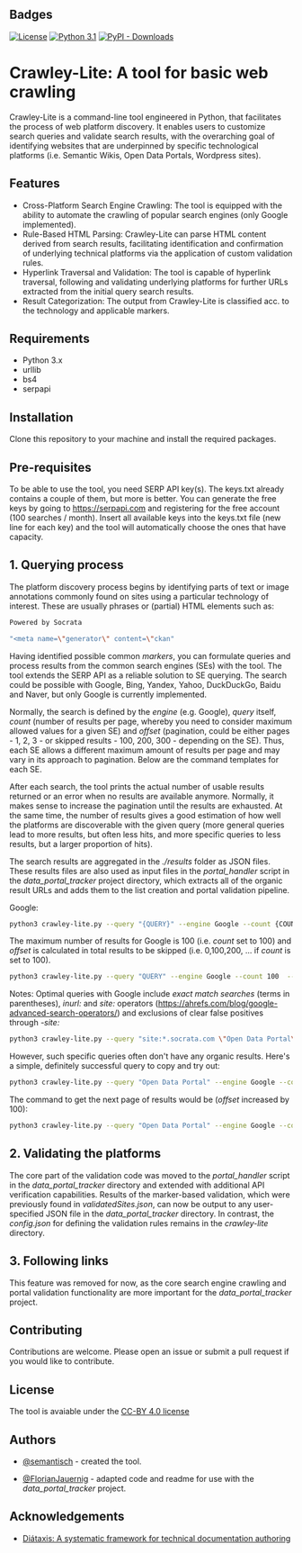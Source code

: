 ## Badges

[![License](https://img.shields.io/badge/License-CC%20BY%204.0-lightgrey.svg)](http://creativecommons.org/licenses/by/4.0/) [![Python 3.1](https://img.shields.io/badge/python-3.1-blue.svg)](https://www.python.org/downloads/release/python-300/) [![PyPI - Downloads](https://img.shields.io/pypi/dd/crawley-lite)]()

# Crawley-Lite: A tool for basic web crawling

Crawley-Lite is a command-line tool engineered in Python, that facilitates the process of web platform discovery. It enables users to customize search queries and validate search results, with the overarching goal of identifying websites that are underpinned by specific technological platforms (i.e. Semantic Wikis, Open Data Portals, Wordpress sites). 

## Features

- Cross-Platform Search Engine Crawling: The tool is equipped with the ability to automate the crawling of popular search engines (only Google implemented). 
- Rule-Based HTML Parsing: Crawley-Lite can parse HTML content derived from search results, facilitating identification and confirmation of underlying technical platforms via the application of custom validation rules.
- Hyperlink Traversal and Validation: The tool is capable of hyperlink traversal, following and validating underlying platforms for further URLs extracted from the initial query search results.
- Result Categorization: The output from Crawley-Lite is classified acc. to the technology and applicable markers. 

## Requirements

- Python 3.x
- urllib
- bs4
- serpapi

## Installation

Clone this repository to your machine and install the required packages.

## Pre-requisites

To be able to use the tool, you need SERP API key(s). The keys.txt already contains a couple of them, but more is better. You can generate the free keys by going to https://serpapi.com and registering for the free account (100 searches / month). Insert all available keys into the keys.txt file (new line for each key) and the tool will automatically choose the ones that have capacity.

## 1. Querying process

The platform discovery process begins by identifying parts of text or image annotations commonly found on sites using a particular technology of interest. These are usually phrases or (partial) HTML elements such as:

```bash
Powered by Socrata
```
```bash
"<meta name=\"generator\" content=\"ckan"
```

Having identified possible common _markers_, you can formulate queries and process results from the common search engines (SEs) with the tool. The tool extends the SERP API as a reliable solution to SE querying. The search could be possible with Google, Bing, Yandex, Yahoo, DuckDuckGo, Baidu and Naver, but only Google is currently implemented.

Normally, the search is defined by the _engine_ (e.g. Google), _query_ itself, _count_ (number of results per page, whereby you need to consider maximum allowed values for a given SE) and _offset_ (pagination, could be either pages - 1, 2, 3 - or skipped results - 100, 200, 300 - depending on the SE). Thus, each SE allows a different maximum amount of results per page and may vary in its approach to pagination. Below are the command templates for each SE.

After each search, the tool prints the actual number of usable results returned or an error when no results are available anymore. Normally, it makes sense to increase the pagination until the results are exhausted. At the same time, the number of results gives a good estimation of how well the platforms are discoverable with the given query (more general queries lead to more results, but often less hits, and more specific queries to less results, but a larger proportion of hits).

The search results are aggregated in the _./results_ folder as JSON files. These results files are also used as input files in the _portal\_handler_ script in the _data\_portal\_tracker_ project directory, which extracts all of the organic result URLs and adds them to the list creation and portal validation pipeline.

Google:
```bash
python3 crawley-lite.py --query "{QUERY}" --engine Google --count {COUNT}  --offset {OFFSET}
```

The maximum number of results for Google is 100 (i.e. _count_ set to 100) and _offset_ is calculated in total results to be skipped (i.e. 0,100,200, ... if _count_ is set to 100).

```bash
python3 crawley-lite.py --query "QUERY" --engine Google --count 100  --offset 100
```

Notes: Optimal queries with Google include _exact match searches_ (terms in parentheses), _inurl:_ and _site:_ operators (https://ahrefs.com/blog/google-advanced-search-operators/) and exclusions of clear false positives through _-site:_

```bash
python3 crawley-lite.py --query "site:*.socrata.com \"Open Data Portal\" -site:socrata.com" --engine Google --count 100  --offset 0
```

However, such specific queries often don't have any organic results. Here's a simple, definitely successful query to copy and try out:

```bash
python3 crawley-lite.py --query "Open Data Portal" --engine Google --count 100  --offset 0
```

The command to get the next page of results would be (_offset_ increased by 100):

```bash
python3 crawley-lite.py --query "Open Data Portal" --engine Google --count 100  --offset 100
```

## 2. Validating the platforms

The core part of the validation code was moved to the _portal\_handler_ script in the _data\_portal\_tracker_ directory and extended with additional API verification capabilities. Results of the marker-based validation, which were previously found in _validatedSites.json_, can now be output to any user-specified JSON file in the _data\_portal\_tracker_ directory. In contrast, the _config.json_ for defining the validation rules remains in the _crawley-lite_ directory.

## 3. Following links

This feature was removed for now, as the core search engine crawling and portal validation functionality are more important for the _data\_portal\_tracker_ project.

## Contributing

Contributions are welcome. Please open an issue or submit a pull request if you would like to contribute.

## License

The tool is avaiable under the [CC-BY 4.0 license](http://creativecommons.org/licenses/by/4.0/)

## Authors

- [@semantisch](https://github.com/semantisch) - created the tool.

- [@FlorianJauernig](https://github.com/FlorianJauernig) - adapted code and readme for use with the _data\_portal\_tracker_ project.

## Acknowledgements
- [Diátaxis: A systematic framework for technical documentation authoring](https://diataxis.fr)
